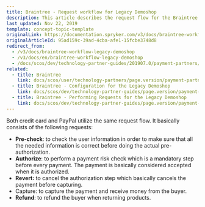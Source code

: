 ```yaml
---
title: Braintree - Request workflow for Legacy Demoshop
description: This article describes the request flow for the Braintree module in the Spryker Legacy Demoshop.
last_updated: Nov 22, 2019
template: concept-topic-template
originalLink: https://documentation.spryker.com/v3/docs/braintree-workflow-legacy-demoshop
originalArticleId: 95ad159c-39ad-4cba-afe1-15fcbe3748d8
redirect_from:
  - /v3/docs/braintree-workflow-legacy-demoshop
  - /v3/docs/en/braintree-workflow-legacy-demoshop
  - /docs/scos/dev/technology-partner-guides/201907.0/payment-partners/braintree/braintree-guides-for-the-legacy-demoshop/braintree-workflow-for-legacy-demoshop.html
related:
  - title: Braintree
    link: docs/scos/user/technology-partners/page.version/payment-partners/braintree.html
  - title: Braintree - Configuration for the Legacy Demoshop
    link: docs/scos/dev/technology-partner-guides/page.version/payment-partners/braintree/braintree-guides-for-the-legacy-demoshop/braintree-configuration-for-the-legacy-demoshop.html
  - title: Braintree - Performing Requests for the Legacy Demoshop
    link: docs/scos/dev/technology-partner-guides/page.version/payment-partners/braintree/braintree-guides-for-the-legacy-demoshop/braintree-performing-requests-for-the-legacy-demoshop.html
---
```


Both credit card and PayPal utilize the same request flow. It basically consists of the following requests:

* <b>Pre-check</b>: to check the user information in order to make sure that all the needed information is correct before doing the actual pre-authorization.
* <b>Authorize</b>: to perform a payment risk check which is a mandatory step before every payment. The payment is basically considered accepted when it is authorized.
* <b>Revert:</b> to cancel the authorization step which basically cancels the payment before capturing.
* Capture: to capture the payment and receive money from the buyer.
* <b>Refund</b>: to refund the buyer when returning products.
